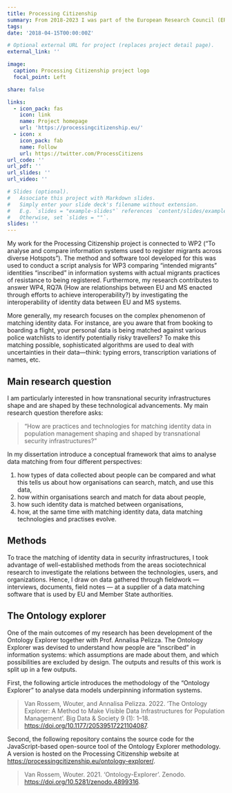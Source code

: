 ```yaml
---
title: Processing Citizenship
summary: From 2018-2023 I was part of the European Research Council (ERC) funded Processing Citizenship project investigating the digital registration of migrants as co-production of citizens, territory and Europe.
tags:
date: '2018-04-15T00:00:00Z'

# Optional external URL for project (replaces project detail page).
external_link: ''

image:
  caption: Processing Citizenship project logo
  focal_point: Left

share: false

links:
  - icon_pack: fas
    icon: link
    name: Project homepage
    url: 'https://processingcitizenship.eu/'
  - icon: x
    icon_pack: fab
    name: Follow
    url: https://twitter.com/ProcessCitizens
url_code: ''
url_pdf: ''
url_slides: ''
url_video: ''

# Slides (optional).
#   Associate this project with Markdown slides.
#   Simply enter your slide deck's filename without extension.
#   E.g. `slides = "example-slides"` references `content/slides/example-slides.md`.
#   Otherwise, set `slides = ""`.
slides: ''
---
```


My work for the Processing Citizenship project is connected to WP2 (“To analyse and compare information systems used to register migrants across diverse Hotspots”). The method and software tool developed for this  was used to conduct a script analysis for WP3 comparing “intended migrants” identities “inscribed” in information systems with actual migrants practices of resistance to being registered. Furthermore, my research contributes to answer WP4, RQ7A (How are relationships between EU and MS enacted through efforts to achieve interoperability?) by investigating the interoperability of identity data between EU and MS systems.

More generally, my research focuses on the complex phenomenon of matching identity data. For instance, are you aware that from booking to boarding a flight, your personal data is being matched against various police watchlists to identify potentially risky travellers? To make this matching possible, sophisticated algorithms are used to deal with uncertainties in their data—think: typing errors, transcription variations of names, etc.

## Main research question

I am particularly interested in how transnational security infrastructures shape and are shaped by these technological advancements. My main research question therefore asks:

> “How are practices and technologies for matching identity data in population management shaping and shaped by transnational security infrastructures?”

In my dissertation introduce a conceptual framework that aims to analyse data matching from four different perspectives:

1. how types of data collected about people can be compared and what this tells us about how organisations can search, match, and use this data,
2. how within organisations search and match for data about people,
3. how such identity data is matched between organisations,
4. how, at the same time with matching identity data, data matching technologies and practises evolve.

## Methods

To trace the matching of identity data in security infrastructures, I took advantage of well-established methods from the areas sociotechnical research to investigate the relations between the technologies, users, and organizations. Hence, I draw on data gathered through fieldwork — interviews, documents, field notes — at a supplier of a data matching software that is used by EU and Member State authorities.

## The Ontology explorer

One of the main outcomes of my research has been development of the Ontology Explorer together with Prof. Annalisa Pelizza. The Ontology Explorer was devised to understand how people are “inscribed” in information systems: which assumptions are made about them, and which possibilities are excluded by design. The outputs and results of this work is split up in a few outputs.

First, the following article introduces the methodology of the “Ontology Explorer” to analyse data models underpinning information systems.

> Van Rossem, Wouter, and Annalisa Pelizza. 2022. ‘The Ontology Explorer: A Method to Make Visible Data Infrastructures for Population Management’. Big Data & Society 9 (1): 1–18. <https://doi.org/10.1177/20539517221104087>.

Second, the following repository contains the source code for the JavaScript-based open-source tool of the Ontology Explorer methodology. A version is hosted on the Processing Citizenship website at <https://processingcitizenship.eu/ontology-explorer/>.

> Van Rossem, Wouter. 2021. ‘Ontology-Explorer’. Zenodo. <https://doi.org/10.5281/zenodo.4899316>.

